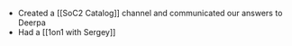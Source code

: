 * Created a [[SoC2 Catalog]] channel and communicated our answers to Deerpa
* Had a [[1on1 with Sergey]]